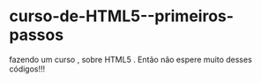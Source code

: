 # curso-de-HTML5--primeiros-passos
fazendo um curso , sobre  HTML5 .
Então não espere muito desses códigos!!!
